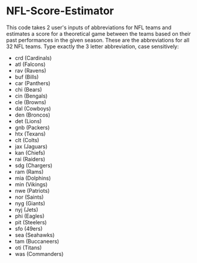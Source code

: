 # NFL-Score-Estimator

This code takes 2 user's inputs of abbreviations for NFL teams and estimates a score for a theoretical game between the teams based on their past performances in the given season.
These are the abbreviations for all 32 NFL teams. Type exactly the 3 letter abbreviation, case sensitively:
- crd (Cardinals)
- atl (Falcons)
- rav (Ravens)
- buf (Bills)
- car (Panthers)
- chi (Bears)
- cin (Bengals)
- cle (Browns)
- dal (Cowboys)
- den (Broncos)
- det (Lions)
- gnb (Packers)
- htx (Texans)
- clt (Colts)
- jax (Jaguars)
- kan (Chiefs)
- rai (Raiders)
- sdg (Chargers)
- ram (Rams)
- mia (Dolphins)
- min (Vikings)
- nwe (Patriots)
- nor (Saints)
- nyg (Giants)
- nyj (Jets)
- phi (Eagles)
- pit (Steelers)
- sfo (49ers)
- sea (Seahawks)
- tam (Buccaneers)
- oti (Titans)
- was (Commanders)
